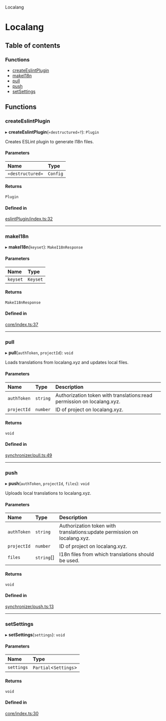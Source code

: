 Localang

# Localang

## Table of contents

### Functions

- [createEslintPlugin](README.md#createeslintplugin)
- [makeI18n](README.md#makei18n)
- [pull](README.md#pull)
- [push](README.md#push)
- [setSettings](README.md#setsettings)

## Functions

### createEslintPlugin

▸ **createEslintPlugin**(`«destructured»?`): `Plugin`

Creates ESLint plugin to generate I18n files.

#### Parameters

| Name | Type |
| :------ | :------ |
| `«destructured»` | `Config` |

#### Returns

`Plugin`

#### Defined in

[eslintPlugin/index.ts:32](https://github.com/localang/localang-i18n-js/blob/e807569/src/eslintPlugin/index.ts#L32)

___

### makeI18n

▸ **makeI18n**(`keyset`): `MakeI18nResponse`

#### Parameters

| Name | Type |
| :------ | :------ |
| `keyset` | `Keyset` |

#### Returns

`MakeI18nResponse`

#### Defined in

[core/index.ts:37](https://github.com/localang/localang-i18n-js/blob/e807569/src/core/index.ts#L37)

___

### pull

▸ **pull**(`authToken`, `projectId`): `void`

Loads translations from localang.xyz and updates local files.

#### Parameters

| Name | Type | Description |
| :------ | :------ | :------ |
| `authToken` | `string` | Authorization token with translations:read permission on localang.xyz. |
| `projectId` | `number` | ID of project on localang.xyz. |

#### Returns

`void`

#### Defined in

[synchronizer/pull.ts:49](https://github.com/localang/localang-i18n-js/blob/e807569/src/synchronizer/pull.ts#L49)

___

### push

▸ **push**(`authToken`, `projectId`, `files`): `void`

Uploads local translations to localang.xyz.

#### Parameters

| Name | Type | Description |
| :------ | :------ | :------ |
| `authToken` | `string` | Authorization token with translations:update permission on localang.xyz. |
| `projectId` | `number` | ID of project on localang.xyz. |
| `files` | `string`[] | I18n files from which translations should be used. |

#### Returns

`void`

#### Defined in

[synchronizer/push.ts:13](https://github.com/localang/localang-i18n-js/blob/e807569/src/synchronizer/push.ts#L13)

___

### setSettings

▸ **setSettings**(`settings`): `void`

#### Parameters

| Name | Type |
| :------ | :------ |
| `settings` | `Partial`<`Settings`\> |

#### Returns

`void`

#### Defined in

[core/index.ts:30](https://github.com/localang/localang-i18n-js/blob/e807569/src/core/index.ts#L30)
